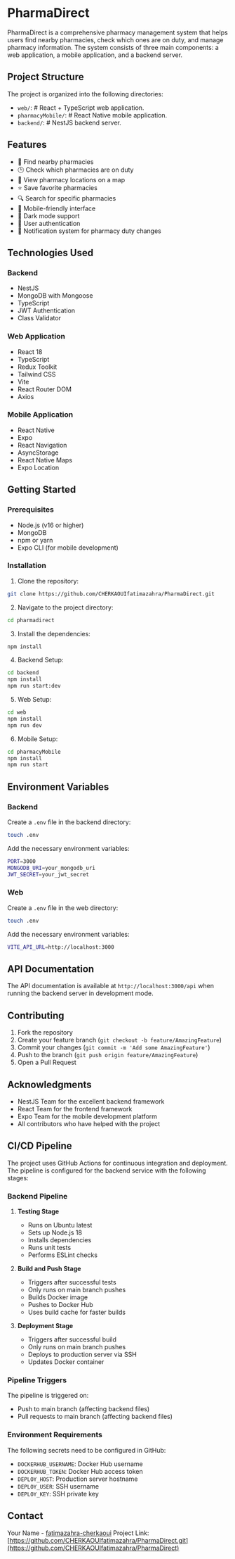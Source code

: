 # PharmaDirect

PharmaDirect is a comprehensive pharmacy management system that helps users find nearby pharmacies, check which ones are on duty, and manage pharmacy information. The system consists of three main components: a web application, a mobile application, and a backend server.

## Project Structure

The project is organized into the following directories:

- `web/`: # React + TypeScript web application.
- `pharmacyMobile/`: # React Native mobile application.
- `backend/`: # NestJS backend server.

## Features

- 🏥 Find nearby pharmacies
- 🕒 Check which pharmacies are on duty
- 📍 View pharmacy locations on a map
- ⭐ Save favorite pharmacies
- 🔍 Search for specific pharmacies
- 📱 Mobile-friendly interface
- 🌙 Dark mode support
- 🔐 User authentication
- 📨 Notification system for pharmacy duty changes

## Technologies Used

### Backend
- NestJS
- MongoDB with Mongoose
- TypeScript
- JWT Authentication
- Class Validator

### Web Application
- React 18
- TypeScript
- Redux Toolkit
- Tailwind CSS
- Vite
- React Router DOM
- Axios

### Mobile Application
- React Native
- Expo
- React Navigation
- AsyncStorage
- React Native Maps
- Expo Location

## Getting Started

### Prerequisites
- Node.js (v16 or higher)
- MongoDB
- npm or yarn
- Expo CLI (for mobile development)

### Installation

1. Clone the repository:
```bash
git clone https://github.com/CHERKAOUIfatimazahra/PharmaDirect.git
```

2. Navigate to the project directory:
```bash
cd pharmadirect
```

3. Install the dependencies:
```bash
npm install
```

4. Backend Setup:
```bash
cd backend
npm install
npm run start:dev
```

5. Web Setup:
```bash
cd web
npm install
npm run dev
```

6. Mobile Setup:
```bash
cd pharmacyMobile
npm install
npm run start
```

## Environment Variables

### Backend
Create a `.env` file in the backend directory:
```bash
touch .env
```

Add the necessary environment variables:
```bash
PORT=3000
MONGODB_URI=your_mongodb_uri
JWT_SECRET=your_jwt_secret
```

### Web
Create a `.env` file in the web directory:
```bash
touch .env
```

Add the necessary environment variables:
```bash
VITE_API_URL=http://localhost:3000
```
## API Documentation

The API documentation is available at `http://localhost:3000/api` when running the backend server in development mode.

## Contributing

1. Fork the repository
2. Create your feature branch (`git checkout -b feature/AmazingFeature`)
3. Commit your changes (`git commit -m 'Add some AmazingFeature'`)
4. Push to the branch (`git push origin feature/AmazingFeature`)
5. Open a Pull Request


## Acknowledgments

- NestJS Team for the excellent backend framework
- React Team for the frontend framework
- Expo Team for the mobile development platform
- All contributors who have helped with the project

## CI/CD Pipeline

The project uses GitHub Actions for continuous integration and deployment. The pipeline is configured for the backend service with the following stages:

### Backend Pipeline

1. **Testing Stage**
   - Runs on Ubuntu latest
   - Sets up Node.js 18
   - Installs dependencies
   - Runs unit tests
   - Performs ESLint checks

2. **Build and Push Stage**
   - Triggers after successful tests
   - Only runs on main branch pushes
   - Builds Docker image
   - Pushes to Docker Hub
   - Uses build cache for faster builds

3. **Deployment Stage**
   - Triggers after successful build
   - Only runs on main branch pushes
   - Deploys to production server via SSH
   - Updates Docker container

### Pipeline Triggers

The pipeline is triggered on:
- Push to main branch (affecting backend files)
- Pull requests to main branch (affecting backend files)

### Environment Requirements

The following secrets need to be configured in GitHub:
- `DOCKERHUB_USERNAME`: Docker Hub username
- `DOCKERHUB_TOKEN`: Docker Hub access token
- `DEPLOY_HOST`: Production server hostname
- `DEPLOY_USER`: SSH username
- `DEPLOY_KEY`: SSH private key


## Contact

Your Name - [fatimazahra-cherkaoui](https://www.linkedin.com/in/fatimazahra-cherkaoui/)
Project Link: [https://github.com/CHERKAOUIfatimazahra/PharmaDirect.git](https://github.com/CHERKAOUIfatimazahra/PharmaDirect)